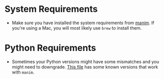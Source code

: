 # System Requirements
* Make sure you have installed the system requirements from [manim](https://github.com/3b1b/manim). If you're using a Mac, you will most likely use `brew` to install them.

# Python Requirements
* Sometimes your Python versions might have some mismatches and you might need to downgrade. [This file](https://github.com/3b1b/manim/blob/master/environment.yml) has some known versions that work with `manim`.
